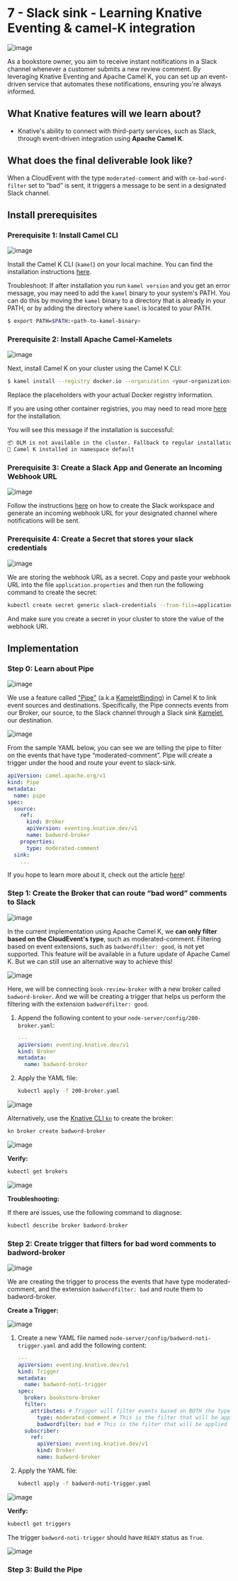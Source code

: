 
# **7 - Slack sink - Learning Knative Eventing & camel-K integration**

![image](images/image2.png)

As a bookstore owner, you aim to receive instant notifications in a Slack channel whenever a customer submits a new review comment. By leveraging Knative Eventing and Apache Camel K, you can set up an event-driven service that automates these notifications, ensuring you're always informed.

## **What Knative features will we learn about?**

- Knative's ability to connect with third-party services, such as Slack, through event-driven integration using **Apache Camel K**.

## **What does the final deliverable look like?**

When a CloudEvent with the type `moderated-comment` and with `ce-bad-word-filter` set to “bad” is sent, it triggers a message to be sent in a designated Slack channel.

## **Install prerequisites**

### **Prerequisite 1: Install Camel CLI**

![image](images/image16.png)

Install the Camel K CLI (`kamel`) on your local machine. You can find the installation instructions [here](https://www.google.com/url?q=https://camel.apache.org/camel-k/2.2.x/cli/cli.html&sa=D&source=editors&ust=1717684414711115&usg=AOvVaw2z9c0xz6C8MOQMvTaCPoyi).

Troubleshoot: If after installation you run `kamel version` and you get an error message, you may need to add the `kamel` binary to your system's PATH. You can do this by moving the `kamel` binary to a directory that is already in your PATH, or by adding the directory where `kamel` is located to your PATH.

```sh
$ export PATH=$PATH:<path-to-kamel-binary>
```

### **Prerequisite 2: Install Apache Camel-Kamelets**

![image](images/image13.png)

Next, install Camel K on your cluster using the Camel K CLI:

```sh
$ kamel install --registry docker.io --organization <your-organization> --registry-auth-username <your-username> --registry-auth-password <your-password>
```

Replace the placeholders with your actual Docker registry information.

If you are using other container registries, you may need to read more [here](https://www.google.com/url?q=https://camel.apache.org/camel-k/2.2.x/installation/registry/registry.html&sa=D&source=editors&ust=1717684414712113&usg=AOvVaw1PCILfYDdduhvghZDOvWTE) for the installation.

You will see this message if the installation is successful:

```sh
📦 OLM is not available in the cluster. Fallback to regular installation.
🐪 Camel K installed in namespace default
```

### **Prerequisite 3: Create a Slack App and Generate an Incoming Webhook URL**

![image](images/image21.png)

Follow the instructions [here](https://www.google.com/url?q=https://docs.google.com/document/d/1-5F8iwN5KmFkoRMGhc1M4LBDn-GLKfLDs05T6Z1U4BA/edit#heading=h.p9jilchkpfrw&sa=D&source=editors&ust=1717684414713414&usg=AOvVaw3IQZWlRDZxEltTOyrSne0r) on how to create the Slack workspace and generate an incoming webhook URL for your designated channel where notifications will be sent.

### **Prerequisite 4: Create a Secret that stores your slack credentials**

![image](images/image22.png)

We are storing the webhook URL as a secret. Copy and paste your webhook URL into the file `application.properties` and then run the following command to create the secret:

```sh
kubectl create secret generic slack-credentials --from-file=application.properties
```

And make sure you create a secret in your cluster to store the value of the webhook URI.

## **Implementation**

### **Step 0: Learn about Pipe**

![image](images/image14.png)

We use a feature called ["Pipe"](https://www.google.com/url?q=https://camel.apache.org/camel-k/2.3.x/apis/camel-k.html#_camel_apache_org_v1_Pipe&sa=D&source=editors&ust=1717684414714310&usg=AOvVaw3f5rvgKOHyBJtWKngf4goO) (a.k.a [KameletBinding](https://www.google.com/url?q=https://github.com/apache/camel-k/issues/2625&sa=D&source=editors&ust=1717684414714482&usg=AOvVaw2RO7o2ynykKuu6sTPwCPDO)) in Camel K to link event sources and destinations. Specifically, the Pipe connects events from our Broker, our source, to the Slack channel through a Slack sink [Kamelet](https://www.google.com/url?q=https://camel.apache.org/camel-k/2.3.x/kamelets/kamelets.html&sa=D&source=editors&ust=1717684414714656&usg=AOvVaw1vk5No9foZ4o3B6Mu7vCiJ), our destination.

![image](images/image10.png)

From the sample YAML below, you can see we are telling the pipe to filter on the events that have type “moderated-comment”. Pipe will create a trigger under the hood and route your event to slack-sink.

```yaml
apiVersion: camel.apache.org/v1
kind: Pipe
metadata:
  name: pipe
spec:
  source:
    ref:
      kind: Broker
      apiVersion: eventing.knative.dev/v1
      name: badword-broker
    properties:
      type: moderated-comment
  sink:
    ...
```

If you hope to learn more about it, check out the article [here](https://www.google.com/url?q=https://knative.dev/blog/articles/knative-meets-apache-camel/&sa=D&source=editors&ust=1717684414716125&usg=AOvVaw3SQJgoo52ZLCUpYLHnmeNC)!

### **Step 1: Create the Broker that can route “bad word” comments to Slack**

![image](images/image19.png)

In the current implementation using Apache Camel K, we **can only filter based on the CloudEvent's type**, such as moderated-comment. Filtering based on event extensions, such as `badwordfilter: good`, is not yet supported. This feature will be available in a future update of Apache Camel K. But we can still use an alternative way to achieve this!

![image](images/image11.png)

Here, we will be connecting `book-review-broker` with a new broker called `badword-broker`. And we will be creating a trigger that helps us perform the filtering with the extension `badwordfilter: good`.

1. Append the following content to your `node-server/config/200-broker.yaml`:

    ```yaml
    ---
    apiVersion: eventing.knative.dev/v1
    kind: Broker
    metadata:
      name: badword-broker
    ```

2. Apply the YAML file:

    ```sh
    kubectl apply -f 200-broker.yaml
    ```

![image](images/image5.png)

Alternatively, use the [Knative CLI `kn`](https://knative.dev/docs/client/#kn) to create the broker:

```sh
kn broker create badword-broker
```

![image](images/image7.png)

**Verify:**

```sh
kubectl get brokers
```

![image](images/image18.png)

**Troubleshooting:**

If there are issues, use the following command to diagnose:

```sh
kubectl describe broker badword-broker
```

### **Step 2: Create trigger that filters for bad word comments to badword-broker**

![image](images/image12.png)

We are creating the trigger to process the events that have type moderated-comment, and the extension `badwordfilter: bad` and route them to badword-broker.

**Create a Trigger:**

![image](images/image17.png)

1. Create a new YAML file named `node-server/config/badword-noti-trigger.yaml` and add the following content:

    ```yaml
    ---
    apiVersion: eventing.knative.dev/v1
    kind: Trigger
    metadata:
      name: badword-noti-trigger
    spec:
      broker: bookstore-broker
      filter:
        attributes: # Trigger will filter events based on BOTH the type and badwordfilter attribute
          type: moderated-comment # This is the filter that will be applied to the event, only events with the ce-type moderated-comment will be processed
          badwordfilter: bad # This is the filter that will be applied to the event, only events with the ce-extension badwordfilter: bad will be processed
      subscriber:
        ref:
          apiVersion: eventing.knative.dev/v1
          kind: Broker
          name: badword-broker
    ```

2. Apply the YAML file:

    ```sh
    kubectl apply -f badword-noti-trigger.yaml
    ```

![image](images/image3.png)

**Verify:**

```sh
kubectl get triggers
```

The trigger `badword-noti-trigger` should have `READY` status as `True`.

![image](images/image8.png)

### **Step 3: Build the Pipe**



